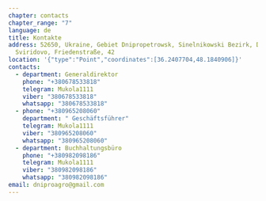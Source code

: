 ```yaml
---
chapter: contacts
chapter_range: "7"
language: de
title: Kontakte
address: 52650, Ukraine, Gebiet Dnipropetrowsk, Sinelnikowski Bezirk, Dorf
  Sviridovo, Friedenstraße, 42
location: '{"type":"Point","coordinates":[36.2407704,48.1840906]}'
contacts:
  - department: Generaldirektor
    phone: "+380678533818"
    telegram: Mukola1111
    viber: "380678533818"
    whatsapp: "380678533818"
  - phone: "+380965208060"
    department: " Geschäftsführer"
    telegram: Mukola1111
    viber: "380965208060"
    whatsapp: "380965208060"
  - department: Buchhaltungsbüro
    phone: "+380982098186"
    telegram: Mukola1111
    viber: "380982098186"
    whatsapp: "380982098186"
email: dniproagro@gmail.com
---
```

